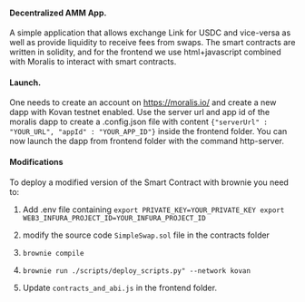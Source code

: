 #### Decentralized AMM App.
A simple application that allows exchange Link for USDC and vice-versa as well as provide liquidity to receive fees from swaps. The smart contracts are written in solidity, and for the frontend we use html+javascript combined with Moralis to interact with smart contracts.


#### Launch.
One needs to create an account on https://moralis.io/ and create a new dapp with Kovan testnet enabled. Use the
server url and app id of the moralis dapp to create a .config.json file with content
`{"serverUrl" : "YOUR_URL", "appId" : "YOUR_APP_ID"}` inside the frontend folder. You can now launch the dapp from
frontend folder with the command http-server.


#### Modifications
To deploy a modified version of the Smart Contract with brownie you need to:

1. Add .env file containing `export PRIVATE_KEY=YOUR_PRIVATE_KEY export WEB3_INFURA_PROJECT_ID=YOUR_INFURA_PROJECT_ID`

2. modify the source code `SimpleSwap.sol` file in the contracts folder

3. `brownie compile`

4. `brownie run ./scripts/deploy_scripts.py" --network kovan` 

5. Update `contracts_and_abi.js` in the frontend folder.